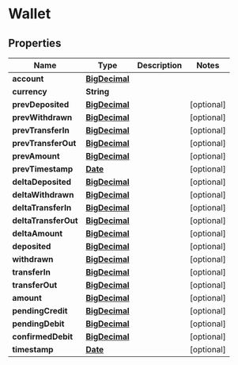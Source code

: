 
# Wallet

## Properties
Name | Type | Description | Notes
------------ | ------------- | ------------- | -------------
**account** | [**BigDecimal**](BigDecimal.md) |  | 
**currency** | **String** |  | 
**prevDeposited** | [**BigDecimal**](BigDecimal.md) |  |  [optional]
**prevWithdrawn** | [**BigDecimal**](BigDecimal.md) |  |  [optional]
**prevTransferIn** | [**BigDecimal**](BigDecimal.md) |  |  [optional]
**prevTransferOut** | [**BigDecimal**](BigDecimal.md) |  |  [optional]
**prevAmount** | [**BigDecimal**](BigDecimal.md) |  |  [optional]
**prevTimestamp** | [**Date**](Date.md) |  |  [optional]
**deltaDeposited** | [**BigDecimal**](BigDecimal.md) |  |  [optional]
**deltaWithdrawn** | [**BigDecimal**](BigDecimal.md) |  |  [optional]
**deltaTransferIn** | [**BigDecimal**](BigDecimal.md) |  |  [optional]
**deltaTransferOut** | [**BigDecimal**](BigDecimal.md) |  |  [optional]
**deltaAmount** | [**BigDecimal**](BigDecimal.md) |  |  [optional]
**deposited** | [**BigDecimal**](BigDecimal.md) |  |  [optional]
**withdrawn** | [**BigDecimal**](BigDecimal.md) |  |  [optional]
**transferIn** | [**BigDecimal**](BigDecimal.md) |  |  [optional]
**transferOut** | [**BigDecimal**](BigDecimal.md) |  |  [optional]
**amount** | [**BigDecimal**](BigDecimal.md) |  |  [optional]
**pendingCredit** | [**BigDecimal**](BigDecimal.md) |  |  [optional]
**pendingDebit** | [**BigDecimal**](BigDecimal.md) |  |  [optional]
**confirmedDebit** | [**BigDecimal**](BigDecimal.md) |  |  [optional]
**timestamp** | [**Date**](Date.md) |  |  [optional]



